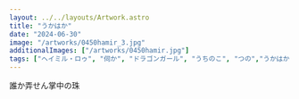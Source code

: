 ```yaml
---
layout: ../../layouts/Artwork.astro
title: "うかはか"
date: "2024-06-30"
image: "/artworks/0450hamir_3.jpg"
additionalImages: ["/artworks/0450hamir.jpg"]
tags: ["ヘイミル・ロゥ", "伺か", "ドラゴンガール", "うちのこ", "つの","うかはか"]
---
```


誰か弄せん掌中の珠